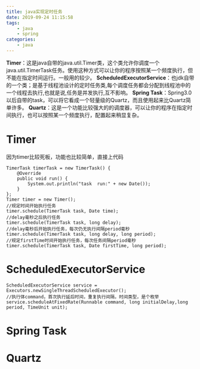 ```yaml
---
title: java实现定时任务
date: 2019-09-24 11:15:58
tags: 
    - java
    - spring
categories: 
    - java
---
```


**Timer**：这是java自带的java.util.Timer类，这个类允许你调度一个java.util.TimerTask任务。使用这种方式可以让你的程序按照某一个频度执行，但不能在指定时间运行。一般用的较少。
**ScheduledExecutorService**：也jdk自带的一个类；是基于线程池设计的定时任务类,每个调度任务都会分配到线程池中的一个线程去执行,也就是说,任务是并发执行,互不影响。
**Spring Task**：Spring3.0以后自带的task，可以将它看成一个轻量级的Quartz，而且使用起来比Quartz简单许多。
**Quartz**：这是一个功能比较强大的的调度器，可以让你的程序在指定时间执行，也可以按照某一个频度执行，配置起来稍显复杂。

<!-- more -->

# Timer
因为timer比较死板，功能也比较简单，直接上代码
~~~
TimerTask timerTask = new TimerTask() {
    @Override
    public void run() {
        System.out.println("task  run:" + new Date());
    }
};
Timer timer = new Timer();
//规定时间开始执行任务
timer.schedule(TimerTask task, Date time);
//delay毫秒之后执行任务
timer.schedule(TimerTask task, long delay);
//delay毫秒后开始执行任务，每次仍无执行间隔period毫秒
timer.schedule(TimerTask task, long delay, long period);
//规定firstTime时间开始执行任务，每次任务间隔period毫秒
timer.schedule(TimerTask task, Date firstTime, long period);
~~~

# ScheduledExecutorService

~~~
ScheduledExecutorService service = Executors.newSingleThreadScheduledExecutor();
//执行体command，首次执行延后时间，重复执行间隔，时间类型，是个枚举
service.scheduleAtFixedRate(Runnable command, long initialDelay,long period, TimeUnit unit);

~~~

# Spring Task

# Quartz